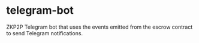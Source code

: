 # telegram-bot
ZKP2P Telegram bot that uses the events emitted from the escrow contract to send Telegram notifications. 
